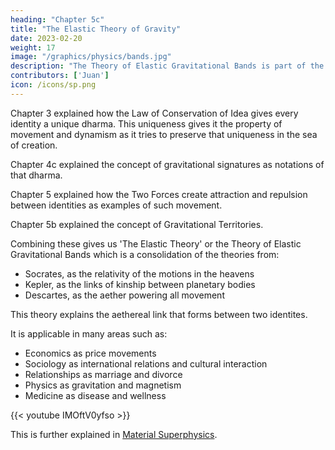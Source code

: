 ```yaml
---
heading: "Chapter 5c"
title: "The Elastic Theory of Gravity"
date: 2023-02-20
weight: 17
image: "/graphics/physics/bands.jpg"
description: "The Theory of Elastic Gravitational Bands is part of the details of the Theory Dynamism"
contributors: ['Juan']
icon: /icons/sp.png
---
```



Chapter 3 explained how the Law of Conservation of Idea gives every identity a unique dharma. This uniqueness gives it the property of movement and dynamism as it tries to preserve that uniqueness in the sea of creation. 

Chapter 4c explained the concept of gravitational signatures as notations of that dharma.

Chapter 5 explained how the Two Forces create attraction and repulsion between identities as examples of such movement. 

Chapter 5b explained the concept of Gravitational Territories. 

Combining these gives us 'The Elastic Theory' or the Theory of Elastic Gravitational Bands which is a consolidation of the theories from:
- Socrates, as the relativity of the motions in the heavens
- Kepler, as the links of kinship between planetary bodies
- Descartes, as the aether powering all movement

This theory explains the aethereal link that forms between two identites.  


It is applicable in many areas such as:
- Economics as price movements
- Sociology as international relations and cultural interaction
- Relationships as marriage and divorce 
- Physics as gravitation and magnetism
- Medicine as disease and wellness


<!-- which is the cause of all movement and change in the universe.

All of this movement is caused by the creation or existence of other ideas, which manifest as entities in the physical domain. The rule on uniqueness makes those entities move away from each other. This leads to our Theory of Dynamism.  -->


{{< youtube IMOftV0yfso >}}


This is further explained in [Material Superphysics](/material/principles/part-2/chapter-04).

